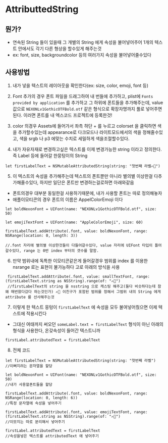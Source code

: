 # AttributtedString

## 뭔가?
- 연속된 String 들이 있을때 그 개별의 String 에게 속성을 불어넣어주어 1개의 텍스트 안에서도 각기 다른 형상을 할수있게 해주는것
- ex: font, size, backgroundcolor 등의 여러가지 속성을 불어넣어줄수있다

## 사용방법
1. 내가 넣을 텍스트의 레이아웃을 확인한다(ex: size, color, emoji, font 등)

2. Font 추가의 경우 폰트 파일을 드래그하여 내 번들에 추가하고, plist에 `Fonts provided by application` 를 추가하고 그 하위에 폰트들을 추가해주는데, value 값으로 `NEXONLv1GothicOTFBold.otf` 같은 형식으로 확장자명까지 풀로 넣어주면된다. 이러면 폰트를 내 엑스코드 프로젝트에 등록한것!

3. color 의경우 Assets에 들어가서 좌측 하단 + 를 누르고 colorset 을 클릭하면 색을 추가할수있는데 appearance로 다크모드나 라이트모드에서의 색을 정해줄수있고, 색을 srgb 나 p3 에맞는 수치로 세밀하게 색을조절할수있다.


4. 내가 자유자재로 변경하고싶은 텍스트를 이제 변경가능한 string 이라고 정의한다. 즉 Label 등에 들어갈 한뭉텅이의 String

```
let firstLabelText = NSMutableAttributedString(string: "첫번째 라벨✍🏽")
```

5. 이 텍스트의 속성을 추가해주는데 텍스트의 폰트뿐만 아니라 별의별 이상한걸 다추가해줄수있다, 하지만 일단은 폰트만 변경하는걸로하면 아래와같음
- 폰트의경우 대부분 동일한걸 사용하기때문에, 내가 사용할 폰트는 따로 정의해놓자
- 애플이모티콘의 경우 폰트의 이름은 AppelColorEmoji 이다



```
let boldNexonFont = UIFont(name: "NEXONLv1GothicOTFBold.otf", size: 50)

let emojiTextFont = UIFont(name: "AppleColorEmoji", size: 60)

firstLabelText.addAttribute(.font, value: boldNexonFont, range: NSRange(location: 0, length: 3))

//.font 자리에 별의별 이상한것들이 다들어갈수있다, value 자리에 UIFont 타입이 틀어갈수있다, range 는 0번 index 부터의 갯수를 말함. 
```

6. 만약 범위내에 독특한 이모티콘같은게 들어갈경우 범위를 index 를 이용한 nsrange 로는 표현이 불가능하다 고로 아래의 방식을 사용

```
 firstLabelText.addAttribute(.font, value: smallTextFont, range: (firstLabelText.string as NSString).range(of: "✍🏽")
 //firstLabelText의 string 을 nsstring 으로 캐스팅 해주고(둘다 비슷하다는데 참 왜 매번왔다갔다 하는것인가) ✍🏽 이친구가 포함된 범위를 정해서 그범위 내의 String 에게 attribute 를 선사해주는것
```

7. 이렇게 한 텍스트 뭉텅이 `firstLabelText` 에 속성을 모두 불여넣어줬으면 이제 텍스트에 적용시킨다
- 그대신 여태까지 써오던 `someLabel.text = firstLabelText` 형식이 아닌 아래의 형식을 사용한다, 온갖속성이 들어간 텍스트니까

```
firstLabel.attributedText = firstLabelText
```

8. 전체 코드

```
let firstLabelText = NSMutableAttributedString(string: "첫번째 라벨")
//이뻐지려는 문자열을 할당

let boldNexonFont = UIFont(name: "NEXONLv1GothicOTFBold.otf", size: 50)
//내가 사용할폰트들을 할당

firstLabelText.addAttribute(.font, value: boldNexonFont, range: NSRange(location: 0, length: 6))
//특정 문자열에 속성을 넣어주기

firstLabelText.addAttribute(.font, value: emojiTextFont, range: (firstLabelText.string as NSString).range(of: "✍🏽")
//이모지는 따로 분리해서 넣어주기

firstLabel.attributedText = firstLabelText
//속성을넣은 텍스트를 attributedText 에 넣어주기
```
